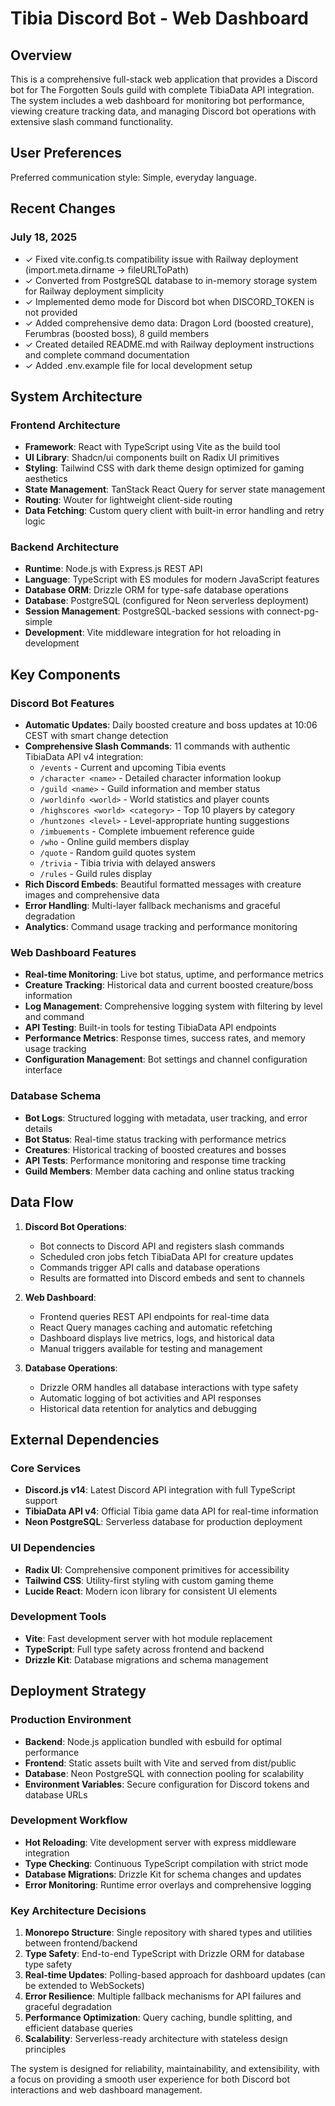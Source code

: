 # Tibia Discord Bot - Web Dashboard

## Overview

This is a comprehensive full-stack web application that provides a Discord bot for The Forgotten Souls guild with complete TibiaData API integration. The system includes a web dashboard for monitoring bot performance, viewing creature tracking data, and managing Discord bot operations with extensive slash command functionality.

## User Preferences

Preferred communication style: Simple, everyday language.

## Recent Changes

### July 18, 2025
- ✓ Fixed vite.config.ts compatibility issue with Railway deployment (import.meta.dirname → fileURLToPath)
- ✓ Converted from PostgreSQL database to in-memory storage system for Railway deployment simplicity
- ✓ Implemented demo mode for Discord bot when DISCORD_TOKEN is not provided
- ✓ Added comprehensive demo data: Dragon Lord (boosted creature), Ferumbras (boosted boss), 8 guild members
- ✓ Created detailed README.md with Railway deployment instructions and complete command documentation
- ✓ Added .env.example file for local development setup

## System Architecture

### Frontend Architecture
- **Framework**: React with TypeScript using Vite as the build tool
- **UI Library**: Shadcn/ui components built on Radix UI primitives
- **Styling**: Tailwind CSS with dark theme design optimized for gaming aesthetics
- **State Management**: TanStack React Query for server state management
- **Routing**: Wouter for lightweight client-side routing
- **Data Fetching**: Custom query client with built-in error handling and retry logic

### Backend Architecture
- **Runtime**: Node.js with Express.js REST API
- **Language**: TypeScript with ES modules for modern JavaScript features
- **Database ORM**: Drizzle ORM for type-safe database operations
- **Database**: PostgreSQL (configured for Neon serverless deployment)
- **Session Management**: PostgreSQL-backed sessions with connect-pg-simple
- **Development**: Vite middleware integration for hot reloading in development

## Key Components

### Discord Bot Features
- **Automatic Updates**: Daily boosted creature and boss updates at 10:06 CEST with smart change detection
- **Comprehensive Slash Commands**: 11 commands with authentic TibiaData API v4 integration:
  - `/events` - Current and upcoming Tibia events
  - `/character <name>` - Detailed character information lookup
  - `/guild <name>` - Guild information and member status
  - `/worldinfo <world>` - World statistics and player counts
  - `/highscores <world> <category>` - Top 10 players by category
  - `/huntzones <level>` - Level-appropriate hunting suggestions
  - `/imbuements` - Complete imbuement reference guide
  - `/who` - Online guild members display
  - `/quote` - Random guild quotes system
  - `/trivia` - Tibia trivia with delayed answers
  - `/rules` - Guild rules display
- **Rich Discord Embeds**: Beautiful formatted messages with creature images and comprehensive data
- **Error Handling**: Multi-layer fallback mechanisms and graceful degradation
- **Analytics**: Command usage tracking and performance monitoring

### Web Dashboard Features
- **Real-time Monitoring**: Live bot status, uptime, and performance metrics
- **Creature Tracking**: Historical data and current boosted creature/boss information
- **Log Management**: Comprehensive logging system with filtering by level and command
- **API Testing**: Built-in tools for testing TibiaData API endpoints
- **Performance Metrics**: Response times, success rates, and memory usage tracking
- **Configuration Management**: Bot settings and channel configuration interface

### Database Schema
- **Bot Logs**: Structured logging with metadata, user tracking, and error details
- **Bot Status**: Real-time status tracking with performance metrics
- **Creatures**: Historical tracking of boosted creatures and bosses
- **API Tests**: Performance monitoring and response time tracking
- **Guild Members**: Member data caching and online status tracking

## Data Flow

1. **Discord Bot Operations**:
   - Bot connects to Discord API and registers slash commands
   - Scheduled cron jobs fetch TibiaData API for creature updates
   - Commands trigger API calls and database operations
   - Results are formatted into Discord embeds and sent to channels

2. **Web Dashboard**:
   - Frontend queries REST API endpoints for real-time data
   - React Query manages caching and automatic refetching
   - Dashboard displays live metrics, logs, and historical data
   - Manual triggers available for testing and management

3. **Database Operations**:
   - Drizzle ORM handles all database interactions with type safety
   - Automatic logging of bot activities and API responses
   - Historical data retention for analytics and debugging

## External Dependencies

### Core Services
- **Discord.js v14**: Latest Discord API integration with full TypeScript support
- **TibiaData API v4**: Official Tibia game data API for real-time information
- **Neon PostgreSQL**: Serverless database for production deployment

### UI Dependencies
- **Radix UI**: Comprehensive component primitives for accessibility
- **Tailwind CSS**: Utility-first styling with custom gaming theme
- **Lucide React**: Modern icon library for consistent UI elements

### Development Tools
- **Vite**: Fast development server with hot module replacement
- **TypeScript**: Full type safety across frontend and backend
- **Drizzle Kit**: Database migrations and schema management

## Deployment Strategy

### Production Environment
- **Backend**: Node.js application bundled with esbuild for optimal performance
- **Frontend**: Static assets built with Vite and served from dist/public
- **Database**: Neon PostgreSQL with connection pooling for scalability
- **Environment Variables**: Secure configuration for Discord tokens and database URLs

### Development Workflow
- **Hot Reloading**: Vite development server with express middleware integration
- **Type Checking**: Continuous TypeScript compilation with strict mode
- **Database Migrations**: Drizzle Kit for schema changes and updates
- **Error Monitoring**: Runtime error overlays and comprehensive logging

### Key Architecture Decisions

1. **Monorepo Structure**: Single repository with shared types and utilities between frontend/backend
2. **Type Safety**: End-to-end TypeScript with Drizzle ORM for database type safety
3. **Real-time Updates**: Polling-based approach for dashboard updates (can be extended to WebSockets)
4. **Error Resilience**: Multiple fallback mechanisms for API failures and graceful degradation
5. **Performance Optimization**: Query caching, bundle splitting, and efficient database queries
6. **Scalability**: Serverless-ready architecture with stateless design principles

The system is designed for reliability, maintainability, and extensibility, with a focus on providing a smooth user experience for both Discord bot interactions and web dashboard management.